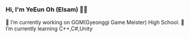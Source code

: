 ### Hi, I'm YeEun Oh (Elsam) 👋👋
<p>
  🔭 I’m currently working on GGM(Gyeonggi Game Meister) High School.
  🌱 I’m currently learning C++,C#,Unity

</p>
<!--
**elsam0104/elsam0104** is a ✨ _special_ ✨ repository because its `README.md` (this file) appears on your GitHub profile.

Here are some ideas to get you started:

- 🔭 I’m currently working on ...
- 🌱 I’m currently learning ...
- 👯 I’m looking to collaborate on ...
- 🤔 I’m looking for help with ...
- 💬 Ask me about ...
- 📫 How to reach me: ...
- 😄 Pronouns: ...
- ⚡ Fun fact: ...
-->
